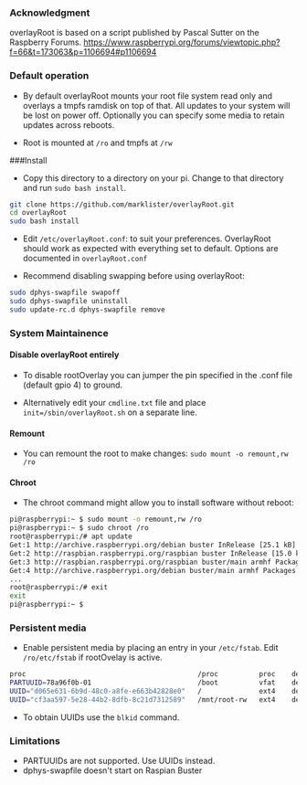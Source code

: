 ### Acknowledgment
overlayRoot is based on a script published by Pascal Sutter on the Raspberry Forums. 
https://www.raspberrypi.org/forums/viewtopic.php?f=66&t=173063&p=1106694#p1106694
### Default operation

* By default overlayRoot mounts your root file system read only and overlays a tmpfs ramdisk on top of that.
All updates to your system will be lost on power off.  Optionally you can specify some media
to retain updates across reboots.

* Root is mounted at `/ro` and tmpfs at `/rw` 

###Install
* Copy this directory to a directory on your pi.  Change to that directory and run `sudo bash install`.  
```bash
git clone https://github.com/marklister/overlayRoot.git
cd overlayRoot
sudo bash install

```

* Edit `/etc/overlayRoot.conf`:  to suit your preferences. OverlayRoot should work as expected with everything 
set to default.  Options are documented in `overlayRoot.conf`

* Recommend disabling swapping before using overlayRoot: 
```bash
sudo dphys-swapfile swapoff
sudo dphys-swapfile uninstall
sudo update-rc.d dphys-swapfile remove
```

### System Maintainence

#### Disable overlayRoot entirely

* To disable rootOverlay you can jumper the pin specified in the .conf file (default gpio 4) to ground.  

* Alternatively edit your 
`cmdline.txt` file and place `init=/sbin/overlayRoot.sh` on a separate line.  
 
#### Remount

* You can remount the root to make changes: `sudo mount -o remount,rw /ro`

#### Chroot

* The chroot command might allow you to install software without reboot:
```bash
pi@raspberrypi:~ $ sudo mount -o remount,rw /ro
pi@raspberrypi:~ $ sudo chroot /ro
root@raspberrypi:/# apt update
Get:1 http://archive.raspberrypi.org/debian buster InRelease [25.1 kB]                                             
Get:2 http://raspbian.raspberrypi.org/raspbian buster InRelease [15.0 kB]                                          
Get:3 http://raspbian.raspberrypi.org/raspbian buster/main armhf Packages [13.0 MB]
Get:4 http://archive.raspberrypi.org/debian buster/main armhf Packages [201 kB]                                          
...                                                            
root@raspberrypi:/# exit
exit
pi@raspberrypi:~ $ 

```

### Persistent media

* Enable persistent media by placing an entry in your `/etc/fstab`. Edit 
`/ro/etc/fstab` if rootOvelay is active. 

```bash
proc                                          /proc          proc    defaults                 0       0
PARTUUID=78a96f0b-01                          /boot          vfat    defaults                 0       2
UUID="d065e631-6b9d-48c0-a8fe-e663b42828e0"   /              ext4    defaults,noatime         0       1
UUID="cf3aa597-5e28-44b2-8dfb-8c21d7312589"   /mnt/root-rw   ext4    defaults,noatime,nofail  0       1
```
* To obtain UUIDs use the `blkid` command.

### Limitations

* PARTUUIDs are not supported.  Use UUIDs instead.
* dphys-swapfile doesn't start on Raspian Buster


 
